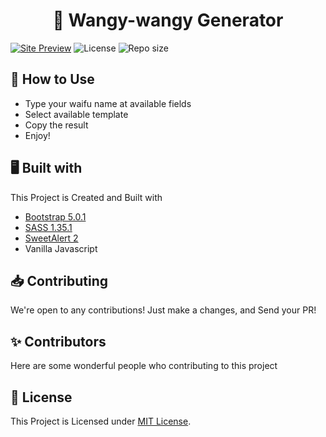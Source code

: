 <h1 align="center">🌺 Wangy-wangy Generator</h1>

[![Site Preview](https://cdn.upload.systems/uploads/swJC6mZ8.png)](https://gifaldyazka.is-a.dev/wangy-wangy)
![License](https://img.shields.io/github/license/gifaldyazkaa/wangy-wangy?style=for-the-badge) ![Repo size](https://img.shields.io/github/repo-size/gifaldyazkaa/wangy-wangy?style=for-the-badge)

## 🤔 How to Use

- Type your waifu name at available fields
- Select available template
- Copy the result
- Enjoy!

## 🖥️ Built with

This Project is Created and Built with

- [Bootstrap 5.0.1](https://getbootstrap.com/)
- [SASS 1.35.1](https://sass-lang.com/)
- [SweetAlert 2](https://sweetalert2.github.io/)
- Vanilla Javascript

## 📥 Contributing

We're open to any contributions! Just make a changes, and Send your PR!

## ✨ Contributors

Here are some wonderful people who contributing to this project

<!-- readme: gifaldyazkaa,contributors,bots -start -->
<!-- readme: gifaldyazkaa,contributors,bots -end -->

## 📃 License

This Project is Licensed under [MIT License](./LICENSE).
